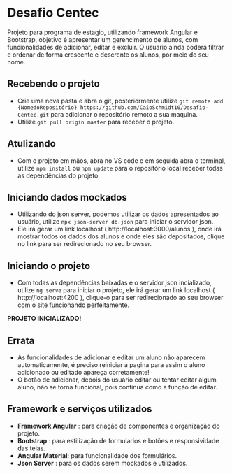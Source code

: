 # Desafio Centec

Projeto para programa de estagio, utilizando framework Angular e Bootstrap, objetivo é apresentar um gerencimento de alunos, com funcionalidades de adicionar, editar e excluir. O usuario ainda poderá filtrar e ordenar de forma crescente e descrente os alunos, por meio do seu nome.

## Recebendo o projeto

- Crie uma nova pasta e abra o git, posteriormente utilize `git remote add {NomedoRepositório} https://github.com/CaioSchmidt10/Desafio-Centec.git` para adicionar o repositório remoto a sua maquina.
- Utilize `git pull origin master` para receber o projeto.

## Atulizando

- Com o projeto em mãos, abra no VS code e em seguida abra o terminal, utilize `npm install` ou `npm update` para o repositório local receber todas as dependências do projeto.

## Iniciando dados mockados

- Utilizando do json server, podemos utilizar os dados apresentados ao usuário, utilize `npx json-server db.json` para iniciar o servidor json.
- Ele irá gerar um link localhost ( http://localhost:3000/alunos ), onde irá mostrar todos os dados dos alunos e onde eles são depositados, clique no link para ser redirecionado no seu browser.

## Iniciando o projeto

- Com todas as dependências baixadas e o servidor json incializado, utilize `ng serve` para iniciar o projeto, ele irá gerar um link localhost ( http://localhost:4200 ), clique-o para ser redirecionado ao seu browser com o site funcionando perfeitamente.

**PROJETO INICIALIZADO!**

## Errata

- As funcionalidades de adicionar e editar um aluno não aparecem automaticamente, é preciso reiniciar a pagina para assim o aluno adicionado ou editado apareça corretamente!
- O botão de adicionar, depois do usuário editar ou tentar editar algum aluno, não se torna funcional, pois continua como a função de editar.

## Framework e serviços utilizados

- **Framework Angular** : para criação de componentes e organização do projeto.
- **Bootstrap** : para estilização de formularios e botões e responsividade das telas.
- **Angular Material**: para funcionalidade dos formulários.
- **Json Server** : para os dados serem mockados e utilizados.


